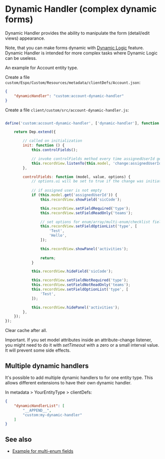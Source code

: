 # Dynamic Handler (complex dynamic forms)

Dynamic Handler provides the ability to manipulate the form (detail/edit views) appearance.

Note, that you can make forms dynamic with [Dynamic Logic](../administration/dynamic-logic.md) feature. Dynamic Handler is intended for more complex tasks where Dynamic Logic can be useless.

An example for Account entity type.

Create a file `custom/Espo/Custom/Resources/metadata/clientDefs/Account.json`:

```json
{
    "dynamicHandler": "custom:account-dynamic-handler"
}
```

Create a file `client/custom/src/account-dynamic-handler.js`:

```js

define('custom:account-dynamic-handler', ['dynamic-handler'], function (Dep) {

    return Dep.extend({

        // called on initialization
        init: function () {
            this.controlFields();

            // invoke controlFields method every time assignedUserId gets changed
            this.recordView.listenTo(this.model, 'change:assignedUserId', () => this.controlFields());
        },

        controlFields: function (model, value, options) {
            // options.ui will be set to true if the change was initiated by a user interaction
        
            // if assigned user is not empty
            if (this.model.get('assignedUserId')) {                
                this.recordView.showField('sicCode');

                this.recordView.setFieldRequired('type');
                this.recordView.setFieldReadOnly('teams');

                // set options for enum/array/multi-enum/checklist fields
                this.recordView.setFieldOptionList('type', [
                    'Test',
                    'Hello',
                ]);

                this.recordView.showPanel('activities');
                
                return;
            }

            this.recordView.hideField('sicCode');

            this.recordView.setFieldNotRequired('type');
            this.recordView.setFieldNotReadOnly('teams');
            this.recordView.setFieldOptionList('type', [
                'Test',
            ]);

            this.recordView.hidePanel('activities');
        },
    });
});

```

Clear cache after all.

Important. If you set model attributes inside an attribute-change listener, you might need to do it with *setTimeout* with a zero or a small interval value. It will prevent some side effects.

## Multiple dynamic handlers

It's possible to add multiple dynamic handlers to for one entity type. This allows different extensions to have their own dynamic handler.

In metadata > YourEntityType > clientDefs:

```json
{
    "dynamicHandlerList": [
        "__APPEND__",
        "custom:my-dynamic-handler"
    ]
}
```

## See also

* [Example for multi-enum fields](examples/dynamic-logic-multi-enum.md)
